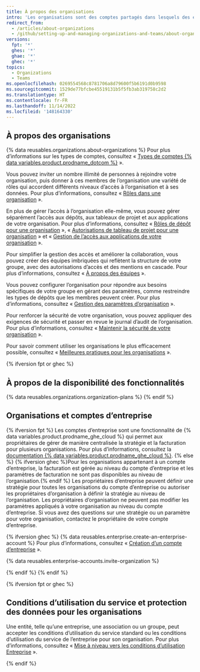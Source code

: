 ```yaml
---
title: À propos des organisations
intro: 'Les organisations sont des comptes partagés dans lesquels des entreprises et des projets open source peuvent collaborer sur de nombreux projets à la fois, avec des fonctionnalités sophistiquées de sécurité et d’administration.'
redirect_from:
  - /articles/about-organizations
  - /github/setting-up-and-managing-organizations-and-teams/about-organizations
versions:
  fpt: '*'
  ghes: '*'
  ghae: '*'
  ghec: '*'
topics:
  - Organizations
  - Teams
ms.openlocfilehash: 0269554568c8781706a8d79600f5b6191d0b9598
ms.sourcegitcommit: 1529de77bfcbe45519131b5f5fb3ab319758c2d2
ms.translationtype: HT
ms.contentlocale: fr-FR
ms.lasthandoff: 11/14/2022
ms.locfileid: '148164330'
---
```

## À propos des organisations

{% data reusables.organizations.about-organizations %} Pour plus d’informations sur les types de comptes, consultez « [Types de comptes {% data variables.product.prodname_dotcom %}](/get-started/learning-about-github/types-of-github-accounts) ».

Vous pouvez inviter un nombre illimité de personnes à rejoindre votre organisation, puis donner à ces membres de l’organisation une variété de rôles qui accordent différents niveaux d’accès à l’organisation et à ses données. Pour plus d’informations, consultez « [Rôles dans une organisation](/organizations/managing-peoples-access-to-your-organization-with-roles/roles-in-an-organization) ».

En plus de gérer l’accès à l’organisation elle-même, vous pouvez gérer séparément l’accès aux dépôts, aux tableaux de projet et aux applications de votre organisation. Pour plus d’informations, consultez « [Rôles de dépôt pour une organisation](/organizations/managing-access-to-your-organizations-repositories/repository-roles-for-an-organization) », « [Autorisations de tableau de projet pour une organisation](/organizations/managing-access-to-your-organizations-project-boards/project-board-permissions-for-an-organization) » et « [Gestion de l’accès aux applications de votre organisation](/organizations/managing-access-to-your-organizations-apps) ».

Pour simplifier la gestion des accès et améliorer la collaboration, vous pouvez créer des équipes imbriquées qui reflètent la structure de votre groupe, avec des autorisations d’accès et des mentions en cascade. Pour plus d’informations, consultez « [À propos des équipes](/organizations/organizing-members-into-teams/about-teams) ».

Vous pouvez configurer l’organisation pour répondre aux besoins spécifiques de votre groupe en gérant des paramètres, comme restreindre les types de dépôts que les membres peuvent créer. Pour plus d’informations, consultez « [Gestion des paramètres d’organisation](/organizations/managing-organization-settings) ».

Pour renforcer la sécurité de votre organisation, vous pouvez appliquer des exigences de sécurité et passer en revue le journal d’audit de l’organisation. Pour plus d’informations, consultez « [Maintenir la sécurité de votre organisation](/organizations/keeping-your-organization-secure) ».

Pour savoir comment utiliser les organisations le plus efficacement possible, consultez « [Meilleures pratiques pour les organisations](/organizations/collaborating-with-groups-in-organizations/best-practices-for-organizations) ».

{% ifversion fpt or ghec %}
## À propos de la disponibilité des fonctionnalités

{% data reusables.organizations.organization-plans %} {% endif %}

## Organisations et comptes d’entreprise

{% ifversion fpt %} Les comptes d’entreprise sont une fonctionnalité de {% data variables.product.prodname_ghe_cloud %} qui permet aux propriétaires de gérer de manière centralisée la stratégie et la facturation pour plusieurs organisations. Pour plus d’informations, consultez la [documentation {% data variables.product.prodname_ghe_cloud %}](/enterprise-cloud@latest/organizations/collaborating-with-groups-in-organizations/about-organizations).
{% else %} {% ifversion ghec %}Pour les organisations appartenant à un compte d’entreprise, la facturation est gérée au niveau du compte d’entreprise et les paramètres de facturation ne sont pas disponibles au niveau de l’organisation.{% endif %} Les propriétaires d’entreprise peuvent définir une stratégie pour toutes les organisations du compte d’entreprise ou autoriser les propriétaires d’organisation à définir la stratégie au niveau de l’organisation. Les propriétaires d’organisation ne peuvent pas modifier les paramètres appliqués à votre organisation au niveau du compte d’entreprise. Si vous avez des questions sur une stratégie ou un paramètre pour votre organisation, contactez le propriétaire de votre compte d’entreprise.

{% ifversion ghec %} {% data reusables.enterprise.create-an-enterprise-account %} Pour plus d’informations, consultez « [Création d’un compte d’entreprise](/admin/overview/creating-an-enterprise-account) ».

{% data reusables.enterprise-accounts.invite-organization %}

{% endif %} {% endif %}

{% ifversion fpt or ghec %}
## Conditions d’utilisation du service et protection des données pour les organisations

Une entité, telle qu’une entreprise, une association ou un groupe, peut accepter les conditions d’utilisation du service standard ou les conditions d’utilisation du service de l’entreprise pour son organisation. Pour plus d’informations, consultez « [Mise à niveau vers les conditions d’utilisation Entreprise](/articles/upgrading-to-the-corporate-terms-of-service) ».

{% endif %}
